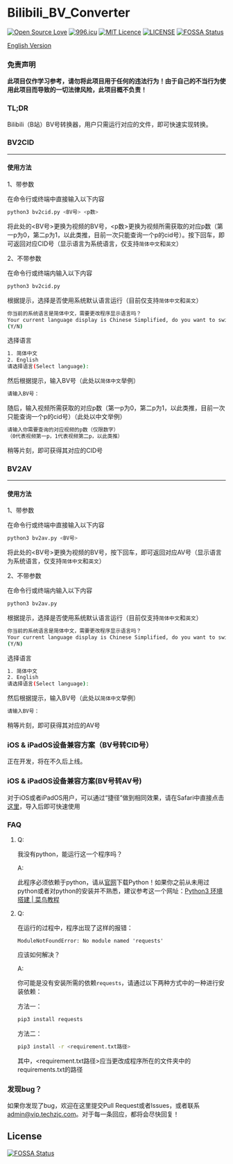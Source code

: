 # Bilibili_BV_Converter

[![Open Source Love](https://badges.frapsoft.com/os/v1/open-source.svg?v=103)](https://github.com/ellerbrock/open-source-badges/)
[![996.icu](https://img.shields.io/badge/link-996.icu-red.svg)](https://996.icu)
[![MIT Licence](https://badges.frapsoft.com/os/mit/mit.svg?v=103)](https://opensource.org/licenses/mit-license.php)
[![LICENSE](https://img.shields.io/badge/license-Anti%20996-blue.svg)](https://github.com/996icu/996.ICU/blob/master/LICENSE)
[![FOSSA Status](https://app.fossa.com/api/projects/git%2Bgithub.com%2Fg497813927%2FBilibili_BV_Converter.svg?type=shield)](https://app.fossa.com/projects/git%2Bgithub.com%2Fg497813927%2FBilibili_BV_Converter?ref=badge_shield)

[English Version](/README_ENG.md)

### 免责声明

**此项目仅作学习参考，请勿将此项目用于任何的违法行为！由于自己的不当行为使用此项目而导致的一切法律风险，此项目概不负责！**

### TL;DR

Bilibili（B站）BV号转换器，用户只需运行对应的文件，即可快速实现转换。

### BV2CID

---

#### 使用方法

1、带参数

在命令行或终端中直接输入以下内容

```bash
python3 bv2cid.py <BV号> <p数>
```

将此处的\<BV号\>更换为视频的BV号，<p数>更换为视频所需获取的对应p数（第一p为0，第二p为1，以此类推，目前一次只能查询一个p的cid号）。按下回车，即可返回对应CID号（显示语言为系统语言，仅支持`简体中文`和`英文`）

2、不带参数

在命令行或终端内输入以下内容

```bash
python3 bv2cid.py
```

根据提示，选择是否使用系统默认语言运行（目前仅支持`简体中文`和`英文`）

```bash
你当前的系统语言是简体中文，需要更改程序显示语言吗？
Your current language display is Chinese Simplified, do you want to switch language?
(Y/N)
```

选择语言

```bash
1. 简体中文
2. English
请选择语言(Select language):
```

然后根据提示，输入BV号（此处以`简体中文`举例）

```bash
请输入BV号：
```

随后，输入视频所需获取的对应p数（第一p为0，第二p为1，以此类推，目前一次只能查询一个p的cid号）（此处以中文举例）

```bash
请输入你需要查询的对应视频的p数（仅限数字）
（0代表视频第一p，1代表视频第二p，以此类推）
```

稍等片刻，即可获得其对应的CID号

### BV2AV

---

#### 使用方法

1、带参数

在命令行或终端中直接输入以下内容

```bash
python3 bv2av.py <BV号>
```

将此处的\<BV号\>更换为视频的BV号，按下回车，即可返回对应AV号（显示语言为系统语言，仅支持`简体中文`和`英文`）

2、不带参数

在命令行或终端内输入以下内容

```bash
python3 bv2av.py
```

根据提示，选择是否使用系统默认语言运行（目前仅支持`简体中文`和`英文`）

```bash
你当前的系统语言是简体中文，需要更改程序显示语言吗？
Your current language display is Chinese Simplified, do you want to switch language?
(Y/N)
```

选择语言

```bash
1. 简体中文
2. English
请选择语言(Select language):
```

然后根据提示，输入BV号（此处以`简体中文`举例）

```bash
请输入BV号：
```

稍等片刻，即可获得其对应的AV号

### iOS & iPadOS设备兼容方案（BV号转CID号）

正在开发，将在不久后上线。

### iOS & iPadOS设备兼容方案(BV号转AV号)

对于iOS或者iPadOS用户，可以通过“捷径”做到相同效果，请在Safari中直接点击[这里](https://www.icloud.com/shortcuts/75df12ce50e54e62a3bd33b5aefa7218)，导入后即可快速使用

### FAQ

1. Q:

   我没有python，能运行这一个程序吗？

   A:

   此程序必须依赖于python，请从[官网](https://www.python.org/downloads/)下载Python！如果你之前从未用过python或者对python的安装并不熟悉，建议参考这一个网址：[Python3 环境搭建 | 菜鸟教程](https://www.runoob.com/python3/python3-install.html)

2. Q:

   在运行的过程中，程序出现了这样的报错：

   `ModuleNotFoundError: No module named 'requests'`

   应该如何解决？

   A:

   你可能是没有安装所需的依赖`requests`，请通过以下两种方式中的一种进行安装依赖：

   方法一：

   ```bash
   pip3 install requests
   ```

   方法二：

   ```bash
   pip3 install -r <requirement.txt路径>
   ```

   其中，\<requirement.txt路径\>应当更改成程序所在的文件夹中的requirements.txt的路径



### 发现bug？

如果你发现了bug，欢迎在这里提交Pull Request或者Issues，或者联系[admin@vip.techzjc.com](mailto:admin@vip.techzjc.com)。对于每一条回应，都将会尽快回复！



## License
[![FOSSA Status](https://app.fossa.com/api/projects/git%2Bgithub.com%2Fg497813927%2FBilibili_BV_Converter.svg?type=large)](https://app.fossa.com/projects/git%2Bgithub.com%2Fg497813927%2FBilibili_BV_Converter?ref=badge_large)